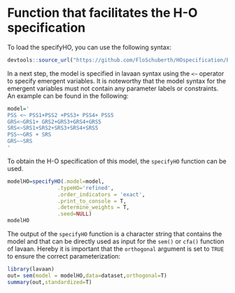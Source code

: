 # Function that facilitates the H-O specification

To load the specifyHO, you can use the following syntax:
``` r
devtools::source_url("https://github.com/FloSchuberth/HOspecification/blob/main/specifyHO.R?raw=TRUE")
```

In a next step, the model is specified in lavaan syntax using the `<~` operator to specify emergent variables. 
It is noteworthy that the model syntax for the emergent variables must not contain any parameter labels or constraints.  
An example can be found in the following:
``` r
model='
PSS <~ PSS1+PSS2 +PSS3+ PSS4+ PSS5
GRS<~GRS1+ GRS2+GRS3+GRS4+GRS5
SRS<~SRS1+SRS2+SRS3+SRS4+SRS5
PSS~~GRS + SRS
GRS~~SRS
'
``` 
To obtain the H-O specification of this model, the `specifyHO` function can be used. 
``` r
modelHO=specifyHO(.model=model,
                .typeHO='refined',
                .order_indicators = 'exact',
                .print_to_console = T,
                .determine_weights = T,
                .seed=NULL)
modelHO
```
The output of the `specifyHO` function is a character string that contains the model and that can be directly used as input for the `sem()` or `cfa()` function of lavaan. Hereby it is important that the `orthogonal` argument is set to `TRUE` to ensure the correct parameterization:
``` r
library(lavaan)
out= sem(model = modelHO,data=dataset,orthogonal=T)
summary(out,standardized=T)
```
